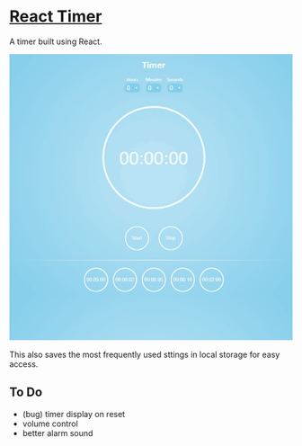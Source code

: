 # [React Timer](https://elliotreed.github.io/Timer "React Timer")

A timer built using React.

![React Timer](/src/assets/image/timer_screen_shot.png "React Timer")

This also saves the most frequently used sttings in local storage for easy access.

## To Do

* (bug) timer display on reset
* volume control
* better alarm sound